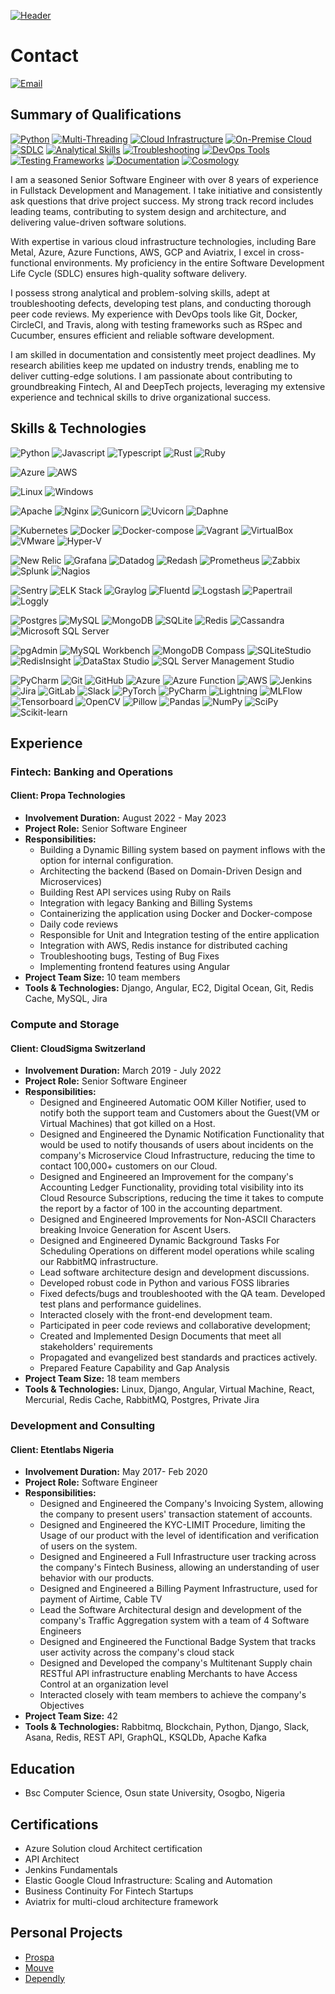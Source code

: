 [![Header](https://camo.githubusercontent.com/c1dcb74cc1c1835b1d716f5051499a2814c683c806b15f04b0eba492863703e9/68747470733a2f2f63646e2e6472696262626c652e636f6d2f75736572732f3733303730332f73637265656e73686f74732f363538313234332f6176656e746f2e676966 "LinkedIn Profile")](https://www.linkedin.com/in/okayjosh/)


# Contact
[![Email](https://img.shields.io/badge/Email-joshua%40etentlabs.com-brightgreen)](mailto:joshua@etentlabs.com)

## Summary of Qualifications
[![Python](https://img.shields.io/badge/Python-Language-blue)](https://www.python.org/)
[![Multi-Threading](https://img.shields.io/badge/Multi--Threading-Skills-brightgreen)](https://en.wikipedia.org/wiki/Multithreading_(computer_architecture))
[![Cloud Infrastructure](https://img.shields.io/badge/Cloud%20Infrastructure-Bare%20Metal%2C%20Azure%2C%20AWS%2C%20Aviatrix-blueviolet)](https://aws.amazon.com/)
[![On-Premise Cloud](https://img.shields.io/badge/On--Premise%20Cloud-Experience-yellowgreen)](https://en.wikipedia.org/wiki/On-premises_software)
[![SDLC](https://img.shields.io/badge/SDLC-Well--Versedinformational)](https://en.wikipedia.org/wiki/Systems_development_life_cycle)
[![Analytical Skills](https://img.shields.io/badge/Analytical%20Skills-Strong-critical)](https://en.wikipedia.org/wiki/Analytical_skill)
[![Troubleshooting](https://img.shields.io/badge/Troubleshooting-Defects%2FBugs-important)](https://en.wikipedia.org/wiki/Troubleshooting)
[![DevOps Tools](https://img.shields.io/badge/DevOps%20Tools-Git%2C%20Docker%2C%20CircleCI%2C%20Travis%2C%20Kubernetes-blue)](https://en.wikipedia.org/wiki/DevOps)
[![Testing Frameworks](https://img.shields.io/badge/Testing%20Frameworks-Pytest%2C%20Jest-success)](https://en.wikipedia.org/wiki/Software_testing)
[![Documentation](https://img.shields.io/badge/Documentation-Proficient-important)](https://en.wikipedia.org/wiki/Software_documentation)
[![Cosmology](https://img.shields.io/badge/Cosmology-Deep%20Interest-lightgrey)](https://en.wikipedia.org/wiki/Cosmology)

I am a seasoned Senior Software Engineer with over 8 years of experience in Fullstack Development and Management. I take initiative and consistently ask questions that drive project success. My strong track record includes leading teams, contributing to system design and architecture, and delivering value-driven software solutions.

With expertise in various cloud infrastructure technologies, including Bare Metal, Azure, Azure Functions, AWS, GCP and Aviatrix, I excel in cross-functional environments. My proficiency in the entire Software Development Life Cycle (SDLC) ensures high-quality software delivery.

I possess strong analytical and problem-solving skills, adept at troubleshooting defects, developing test plans, and conducting thorough peer code reviews. My experience with DevOps tools like Git, Docker, CircleCI, and Travis, along with testing frameworks such as RSpec and Cucumber, ensures efficient and reliable software development.

I am skilled in documentation and consistently meet project deadlines. My research abilities keep me updated on industry trends, enabling me to deliver cutting-edge solutions. I am passionate about contributing to groundbreaking Fintech, AI and DeepTech projects, leveraging my extensive experience and technical skills to drive organizational success.


## Skills & Technologies
![Python](https://img.shields.io/badge/Python-Language-blue)
![Javascript](https://img.shields.io/badge/Javascript-Language-yellow)
![Typescript](https://img.shields.io/badge/Typescript-Language-brightgreen) 
![Rust](https://img.shields.io/badge/Rust-Language-orange) ![Ruby](https://img.shields.io/badge/Ruby-Language-red)

![Azure](https://img.shields.io/badge/Azure-Bear%20metal%2C%20Azure%2C%20Azure%20Functions%2C%20AWS%2C%20Aviatrix-blue)
![AWS](https://img.shields.io/badge/AWS-Amazon%20EC2%2C%20Amazon%20ECS%2C%20Amazon%20Elastic%20BeanStalk%2C%20AWS%20Lambda%2C%20Amazon%20ElastiCache%2C%20AWS%20IAM%2C%20Amazon%20API%20GateWay%2C%20Amazon%20SES-yellow)

![Linux](https://img.shields.io/badge/Linux-OS-green) ![Windows](https://img.shields.io/badge/Windows-OS-blue)

![Apache](https://img.shields.io/badge/Apache-Server-blue) ![Nginx](https://img.shields.io/badge/Nginx-Server-green) ![Gunicorn](https://img.shields.io/badge/Gunicorn-Server-yellow) ![Uvicorn](https://img.shields.io/badge/Uvicorn-Server-orange) ![Daphne](https://img.shields.io/badge/Daphne-Server-red)

![Kubernetes](https://img.shields.io/badge/Kubernetes-Virtualization%20Tool-blue)
![Docker](https://img.shields.io/badge/Docker-Virtualization%20Tool-blue) ![Docker-compose](https://img.shields.io/badge/Docker--compose-Virtualization%20Tool-blue) ![Vagrant](https://img.shields.io/badge/Vagrant-Virtualization%20Tool-orange)
![VirtualBox](https://img.shields.io/badge/VirtualBox-Virtualization%20Tool-yellow)
![VMware](https://img.shields.io/badge/VMware-Virtualization%20Tool-red)
![Hyper-V](https://img.shields.io/badge/Hyper--V-Virtualization%20Tool-lightgrey)

![New Relic](https://img.shields.io/badge/New%20Relic-Monitoring%20Tool-blue) ![Grafana](https://img.shields.io/badge/Grafana-Monitoring%20Tool-orange) ![Datadog](https://img.shields.io/badge/Datadog-Monitoring%20Tool-yellow) ![Redash](https://img.shields.io/badge/Redash-Monitoring%20Tool-red) ![Prometheus](https://img.shields.io/badge/Prometheus-Monitoring%20Tool-brightgreen) ![Zabbix](https://img.shields.io/badge/Zabbix-Monitoring%20Tool-important) ![Splunk](https://img.shields.io/badge/Splunk-Monitoring%20Tool-lightgrey) ![Nagios](https://img.shields.io/badge/Nagios-Monitoring%20Tool-blueviolet)

![Sentry](https://img.shields.io/badge/Sentry-Logging%20Tool-blue)
![ELK Stack](https://img.shields.io/badge/ELK%20Stack-Logging%20Tool-green)
![Graylog](https://img.shields.io/badge/Graylog-Logging%20Tool-yellow)
![Fluentd](https://img.shields.io/badge/Fluentd-Logging%20Tool-orange)
![Logstash](https://img.shields.io/badge/Logstash-Logging%20Tool-red)
![Papertrail](https://img.shields.io/badge/Papertrail-Logging%20Tool-lightgrey)
![Loggly](https://img.shields.io/badge/Loggly-Logging%20Tool-blueviolet)

![Postgres](https://img.shields.io/badge/Postgres-Database-blue)
![MySQL](https://img.shields.io/badge/MySQL-Database-green)
![MongoDB](https://img.shields.io/badge/MongoDB-Database-yellow)
![SQLite](https://img.shields.io/badge/SQLite-Database-orange)
![Redis](https://img.shields.io/badge/Redis-Database-red)
![Cassandra](https://img.shields.io/badge/Cassandra-Database-lightgrey)
![Microsoft SQL Server](https://img.shields.io/badge/Microsoft%20SQL%20Server-Database-blueviolet)

![pgAdmin](https://img.shields.io/badge/pgAdmin-Management%20Tool-blue)
![MySQL Workbench](https://img.shields.io/badge/MySQL%20Workbench-Management%20Tool-green)
![MongoDB Compass](https://img.shields.io/badge/MongoDB%20Compass-Management%20Tool-yellow)
![SQLiteStudio](https://img.shields.io/badge/SQLiteStudio-Management%20Tool-orange)
![RedisInsight](https://img.shields.io/badge/RedisInsight-Management%20Tool-red)
![DataStax Studio](https://img.shields.io/badge/DataStax%20Studio-Management%20Tool-lightgrey)
![SQL Server Management Studio](https://img.shields.io/badge/SQL%20Server%20Management%20Studio-Management%20Tool-blueviolet)

![PyCharm](https://img.shields.io/badge/PyCharm-IDE-blue)
![Git](https://img.shields.io/badge/Git-Version%20Control-green)
![GitHub](https://img.shields.io/badge/GitHub-Version%20Control-yellow)
![Azure](https://img.shields.io/badge/Azure-Cloud%20Provider-orange)
![Azure Function](https://img.shields.io/badge/Azure%20Function-Serverless%20Computing-red)
![AWS](https://img.shields.io/badge/AWS-Cloud%20Provider-lightgrey)
![Jenkins](https://img.shields.io/badge/Jenkins-Continuous%20Integration-blueviolet)
![Jira](https://img.shields.io/badge/Jira-Project%20Management-blue)
![GitLab](https://img.shields.io/badge/GitLab-Version%20Control-orange)
![Slack](https://img.shields.io/badge/Slack-Communication-yellow)
![PyTorch](https://img.shields.io/badge/PyTorch-Machine%20Learning-red)
![PyCharm](https://img.shields.io/badge/PyCharm-IDE-lightgrey)
![Lightning](https://img.shields.io/badge/Lightning-Machine%20Learning-blueviolet)
![MLFlow](https://img.shields.io/badge/MLFlow-Machine%20Learning-blue)
![Tensorboard](https://img.shields.io/badge/Tensorboard-Machine%20Learning-brightgreen)
![OpenCV](https://img.shields.io/badge/OpenCV-Computer%20Vision-orange)
![Pillow](https://img.shields.io/badge/Pillow-Image%20Processing-yellow)
![Pandas](https://img.shields.io/badge/Pandas-Data%20Analysis-red)
![NumPy](https://img.shields.io/badge/NumPy-Data%20Analysis-lightgrey)
![SciPy](https://img.shields.io/badge/SciPy-Scientific%20Computing-blue)
![Scikit-learn](https://img.shields.io/badge/Scikit%20learn-Machine%20Learning-blueviolet)

## Experience

### Fintech: Banking and Operations
#### Client: Propa Technologies
- **Involvement Duration:** August 2022 - May 2023
- **Project Role:** Senior Software Engineer
- **Responsibilities:**
  - Building a Dynamic Billing system based on payment inflows with the option for internal configuration.
  - Architecting the backend (Based on Domain-Driven Design and Microservices)
  - Building Rest API services using Ruby on Rails
  - Integration with legacy Banking and Billing Systems
  - Containerizing the application using Docker and Docker-compose
  - Daily code reviews
  - Responsible for Unit and Integration testing of the entire application
  - Integration with AWS, Redis instance for distributed caching
  - Troubleshooting bugs, Testing of Bug Fixes
  - Implementing frontend features using Angular
- **Project Team Size:** 10 team members
- **Tools & Technologies:** Django, Angular, EC2, Digital Ocean, Git, Redis Cache, MySQL, Jira

### Compute and Storage
#### Client: CloudSigma Switzerland
- **Involvement Duration:** March 2019 - July 2022
- **Project Role:** Senior Software Engineer
- **Responsibilities:**
  - Designed and Engineered Automatic OOM Killer Notifier, used to notify both the support team and Customers about the Guest(VM or Virtual Machines) that got killed on a Host.
  - Designed and Engineered the Dynamic Notification Functionality that would be used to notify thousands of users about incidents on the company's Microservice Cloud Infrastructure, reducing the time to contact 100,000+ customers on our Cloud.
  - Designed and Engineered an Improvement for the company's Accounting Ledger Functionality, providing total visibility into its Cloud Resource Subscriptions, reducing the time it takes to compute the report by a factor of 100 in the accounting department.
  - Designed and Engineered Improvements for Non-ASCII Characters breaking Invoice Generation for Ascent Users.
  - Designed and Engineered Dynamic Background Tasks For Scheduling Operations on different model operations while scaling our RabbitMQ infrastructure.
  - Lead software architecture design and development discussions.
  - Developed robust code in Python and various FOSS libraries
  - Fixed defects/bugs and troubleshooted with the QA team. Developed test plans and performance guidelines.
  - Interacted closely with the front-end development team.
  - Participated in peer code reviews and collaborative development;
  - Created and Implemented Design Documents that meet all stakeholders' requirements
  - Propagated and evangelized best standards and practices actively.
  - Prepared Feature Capability and Gap Analysis
- **Project Team Size:** 18 team members
- **Tools & Technologies:** Linux, Django, Angular, Virtual Machine, React, Mercurial, Redis Cache, RabbitMQ, Postgres, Private Jira

### Development and Consulting
#### Client: Etentlabs Nigeria
- **Involvement Duration:** May 2017- Feb 2020
- **Project Role:** Software Engineer
- **Responsibilities:**
  - Designed and Engineered the Company's Invoicing System, allowing the company to present users' transaction statement of accounts.
  - Designed and Engineered the KYC-LIMIT Procedure, limiting the Usage of our product with the level of identification and verification of users on the system.
  - Designed and Engineered a Full Infrastructure user tracking across the company's Fintech Business, allowing an understanding of user behavior with our products.
  - Designed and Engineered a Billing Payment Infrastructure, used for payment of Airtime, Cable TV
  - Lead the Software Architectural design and development of the company's Traffic Aggregation system with a team of 4 Software Engineers
  - Designed and Engineered the Functional Badge System that tracks user activity across the company's cloud stack
  - Designed and Developed the company's Multitenant Supply chain RESTful API infrastructure enabling Merchants to have Access Control at an organization level
  - Interacted closely with team members to achieve the company's Objectives
- **Project Team Size:** 42
- **Tools & Technologies:** Rabbitmq, Blockchain, Python, Django, Slack, Asana, Redis, REST API, GraphQL, KSQLDb, Apache Kafka

## Education
- Bsc Computer Science, Osun state University, Osogbo, Nigeria

## Certifications
- Azure Solution cloud Architect certification
- API Architect
- Jenkins Fundamentals
- Elastic Google Cloud Infrastructure: Scaling and Automation
- Business Continuity For Fintech Startups
- Aviatrix for multi-cloud architecture framework

## Personal Projects
- [Prospa](https://staging.getprospa.co/)
- [Mouve](https://live-mouve.onrender.com/)
- [Dependly](https://api.dependly.app/docs/)
